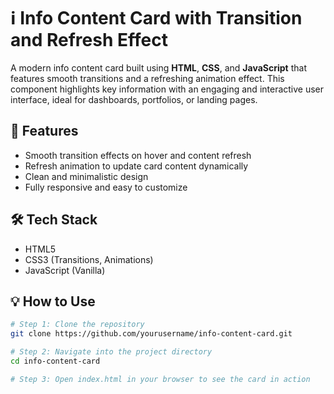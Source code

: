 # ℹ️ Info Content Card with Transition and Refresh Effect

A modern info content card built using **HTML**, **CSS**, and **JavaScript** that features smooth transitions and a refreshing animation effect. This component highlights key information with an engaging and interactive user interface, ideal for dashboards, portfolios, or landing pages.

## 🚀 Features

- Smooth transition effects on hover and content refresh  
- Refresh animation to update card content dynamically  
- Clean and minimalistic design  
- Fully responsive and easy to customize  

## 🛠️ Tech Stack

- HTML5  
- CSS3 (Transitions, Animations)  
- JavaScript (Vanilla)  

## 💡 How to Use

```bash
# Step 1: Clone the repository
git clone https://github.com/yourusername/info-content-card.git

# Step 2: Navigate into the project directory
cd info-content-card

# Step 3: Open index.html in your browser to see the card in action
